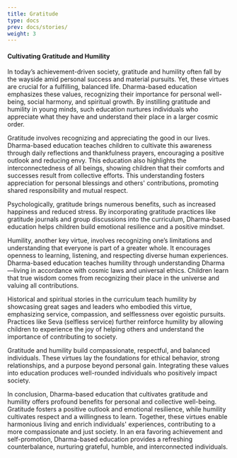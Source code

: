 ```yaml
---
title: Gratitude
type: docs
prev: docs/stories/
weight: 3
---
```


#### Cultivating Gratitude and Humility

In today’s achievement-driven society, gratitude and humility often fall by the wayside amid personal success and material pursuits. Yet, these virtues are crucial for a fulfilling, balanced life. Dharma-based education emphasizes these values, recognizing their importance for personal well-being, social harmony, and spiritual growth. By instilling gratitude and humility in young minds, such education nurtures individuals who appreciate what they have and understand their place in a larger cosmic order.

Gratitude involves recognizing and appreciating the good in our lives. Dharma-based education teaches children to cultivate this awareness through daily reflections and thankfulness prayers, encouraging a positive outlook and reducing envy. This education also highlights the interconnectedness of all beings, showing children that their comforts and successes result from collective efforts. This understanding fosters appreciation for personal blessings and others' contributions, promoting shared responsibility and mutual respect.

Psychologically, gratitude brings numerous benefits, such as increased happiness and reduced stress. By incorporating gratitude practices like gratitude journals and group discussions into the curriculum, Dharma-based education helps children build emotional resilience and a positive mindset.

Humility, another key virtue, involves recognizing one’s limitations and understanding that everyone is part of a greater whole. It encourages openness to learning, listening, and respecting diverse human experiences. Dharma-based education teaches humility through understanding Dharma—living in accordance with cosmic laws and universal ethics. Children learn that true wisdom comes from recognizing their place in the universe and valuing all contributions.

Historical and spiritual stories in the curriculum teach humility by showcasing great sages and leaders who embodied this virtue, emphasizing service, compassion, and selflessness over egoistic pursuits. Practices like Seva (selfless service) further reinforce humility by allowing children to experience the joy of helping others and understand the importance of contributing to society.

Gratitude and humility build compassionate, respectful, and balanced individuals. These virtues lay the foundations for ethical behavior, strong relationships, and a purpose beyond personal gain. Integrating these values into education produces well-rounded individuals who positively impact society.

In conclusion, Dharma-based education that cultivates gratitude and humility offers profound benefits for personal and collective well-being. Gratitude fosters a positive outlook and emotional resilience, while humility cultivates respect and a willingness to learn. Together, these virtues enable harmonious living and enrich individuals' experiences, contributing to a more compassionate and just society. In an era favoring achievement and self-promotion, Dharma-based education provides a refreshing counterbalance, nurturing grateful, humble, and interconnected individuals.